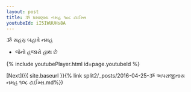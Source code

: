 ```yaml
---
layout: post
title: ૐ પ્રમાણાય નમહ ૧૦૮ ટાઈમ્સ
youtubeId: iI5IWUUHs8A
---
```

 
 
 ૐ સહસ્ર બહાવે નમહ  
 
 -  જેનો હજારો હાથ છે 
 
  
 
  
 
 
 
 
 
 


{% include youtubePlayer.html id=page.youtubeId %}
 
[Next]({{ site.baseurl }}{% link  split2/_posts/2016-04-25-ૐ અપરાજીતાય નમહ ૧૦૮ ટાઈમ્સ.md%})
 
